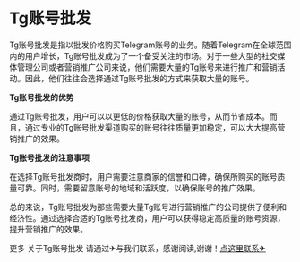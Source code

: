 # Tg账号批发

Tg账号批发是指以批发价格购买Telegram账号的业务。随着Telegram在全球范围内的用户增长，Tg账号批发成为了一个备受关注的市场。对于一些大型的社交媒体管理公司或者营销推广公司来说，他们需要大量的Tg账号来进行推广和营销活动。因此，他们往往会选择通过Tg账号批发的方式来获取大量的账号。

**Tg账号批发的优势**

通过Tg账号批发，用户可以以更低的价格获取大量的账号，从而节省成本。而且，通过专业的Tg账号批发渠道购买的账号往往质量更加稳定，可以大大提高营销推广的效果。

**Tg账号批发的注意事项**

在选择Tg账号批发商时，用户需要注意商家的信誉和口碑，确保所购买的账号质量可靠。同时，需要留意账号的地域和活跃度，以确保账号的推广效果。

总的来说，Tg账号批发为那些需要大量Tg账号进行营销推广的公司提供了便利和经济性。通过选择合适的Tg账号批发商，用户可以获得稳定高质量的账号资源，提升营销推广的效果。

更多 关于Tg账号批发 请通过✈与我们联系，感谢阅读,谢谢！[点这里联系✈](https://cc.k02.cc)